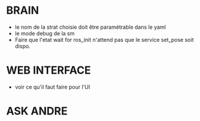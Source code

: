 
# BRAIN
- le nom de la strat choisie doit être paramétrable dans le yaml
- le mode debug de la sm
- Faire que l'etat wait for ros_init n'attend pas que le service set_pose soit dispo.

# WEB INTERFACE
- voir ce qu'il faut faire pour l'UI


# ASK ANDRE


